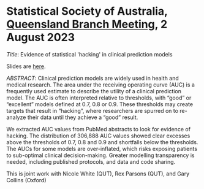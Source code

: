 # Statistical Society of Australia, [Queensland Branch Meeting](https://www.statsoc.org.au/event-5350810), 2 August 2023

*Title*: Evidence of statistical 'hacking' in clinical prediction models

Slides are [here](https://agbarnett.github.io/talks/AUC/slides).

*ABSTRACT*: Clinical prediction models are widely used in health and medical research. The area under the receiving operating curve (AUC) is a frequently used estimate to describe the utility of a clinical prediction model. The AUC is often interpreted relative to thresholds, with “good” or “excellent” models defined at 0.7, 0.8 or 0.9. These thresholds may create targets that result in “hacking”, where researchers are spurred on to re-analyze their data until they achieve a “good” result.

We extracted AUC values from PubMed abstracts to look for evidence of hacking. The distribution of 306,888 AUC values showed clear excesses above the thresholds of 0.7, 0.8 and 0.9 and shortfalls below the thresholds. The AUCs for some models are over-inflated, which risks exposing patients to sub-optimal clinical decision-making. Greater modelling transparency is needed, including published protocols, and data and code sharing.

This is joint work with Nicole White (QUT), Rex Parsons (QUT), and Gary Collins (Oxford)
